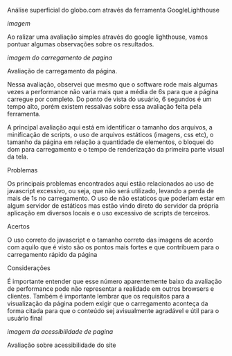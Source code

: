 Análise superficial do globo.com através da ferramenta GoogleLighthouse

<i>imagem</i>

Ao ralizar uma avaliação simples através do google lighthouse, vamos pontuar algumas observações sobre os resultados.

<i>imagem do carregamento de pagina</i>

Avaliação de carregamento da página.

Nessa avaliação, observei que mesmo que o software rode mais algumas vezes a performance não varia mais que a média de 6s para que a página carregue por completo. Do ponto de vista do usuário, 6 segundos é um tempo alto, porém existem ressalvas sobre essa avaliação feita pela ferramenta.

A principal avaliação aqui está em identificar o tamanho dos arquivos, a minificação de scripts, o uso de arquivos estáticos (imagens, css etc), o tamanho da página em relação a quantidade de elementos, o bloquei do dom para carregamento e o tempo de renderização da primeira parte visual da tela.

Problemas

Os principais problemas encontrados aqui estão relacionados ao uso de javascript excessivo, ou seja, que não será utilizado, levando a perda de mais de 1s no carregamento. O uso de não estaticos que poderiam estar em algum servidor de estáticos mas estão vindo direto do servidor da própria aplicação em diversos locais e o uso excessivo de scripts de terceiros.

Acertos

O uso correto do javascript e o tamanho correto das imagens de acordo com aquilo que é visto são os pontos mais fortes e que contribuem para o carregamento rápido da página


Considerações

É importante entender que esse número aparentemente baixo da avaliação de performance pode não representar a realidade em outros browsers e clientes. Também é importante lembrar que os requisitos para a visualização da página podem exigir que o carregamento aconteça da forma citada para que o conteúdo sej avisualmente agradável e útil para o usuário final



<i>imagem da acessibilidade de pagina</i>

Avaliação sobre acessibilidade do site



